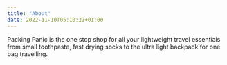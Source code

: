 ```yaml
---
title: "About"
date: 2022-11-10T05:10:22+01:00
---
```


Packing Panic is the one stop shop for all your lightweight travel essentials from small toothpaste, 
fast drying socks to the ultra light backpack for one bag travelling.
